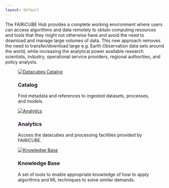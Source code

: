 ```yaml
---
layout: default
---
```


<div class="paragraph">
<p>
    The FAIRiCUBE Hub provides a complete working environment where users can access algorithms and data remotely to obtain computing resources and tools that they might not otherwise have and avoid the need to download and manage large volumes of data. This new approach removes the need to transfer/download large e.g. Earth Observation data sets around the world, while increasing the analytical power available research scientists, industry, operational service providers, regional authorities, and policy analysts.
</p>
</div>

<div class="cards-paragraph">
    <div class="portfolio e-shop">
            <div class="row">
                <div class="col-xs-12 products-carousel">
                    <div class="gallery portfolio-grid portfolio-animation-std products-carousel-itself">
                        <div class="gallery-cell col-xs-12 col-sm-6 col-md-4 col-lg-4">
                            <figure class="gallery-item shop-item card-item">
                                <a href="{{ "catalog.html" | relative_url }}">
                                    <img src="{{ "images/datacubes.jpeg" | relative_url }}" alt="Datacubes Catalog">
                                </a>
                                <h3>Catalog</h3>
                                <p>
                                    Find metadata and references to ingested datasets, processes, and models.
                                </p>
                            </figure>
                        </div>
                        <div class="gallery-cell col-xs-12 col-sm-6 col-md-4 col-lg-4">
                            <figure class="gallery-item shop-item card-item">
                                <a href="{{ "analytics.html" | relative_url }}.html">
                                    <img src="{{ "images/analytics.jpeg" | relative_url }}" alt="Analytics">
                                </a>
                                <h3>Analytics</h3>
                                <p>
                                    Access the datacubes and processing facilities provided by FAIRiCUBE.
                                </p>
                            </figure>
                        </div>
                        <div class="gallery-cell col-xs-12 col-sm-6 col-md-4 col-lg-4">
                            <figure class="gallery-item shop-item card-item">
                                <a href="{{ "docs.html" | relative_url }}">
                                    <img src="{{ "images/docs.jpeg" | relative_url }}" alt="Knowledge Base">
                                </a>
                                <h3>Knowledge Base</h3>
                                <p>
                                    A set of tools to enable appropriate knowledge of how to apply algorithms and ML techniques to solve similar demands.
                                </p>
                            </figure>
                        </div>
                    </div>
                </div>
            </div>
    </div>
</div>
